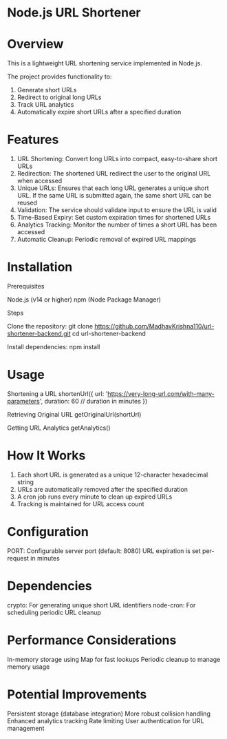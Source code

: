 # Node.js URL Shortener

# Overview
This is a lightweight URL shortening service implemented in Node.js. 

The project provides functionality to:
1. Generate short URLs
2. Redirect to original long URLs
3. Track URL analytics
4. Automatically expire short URLs after a specified duration

# Features

1. URL Shortening: Convert long URLs into compact, easy-to-share short URLs
2. Redirection: The shortened URL redirect the user to the original URL when
accessed
3. Unique URLs: Ensures that each long URL generates a unique short URL. If the same
URL is submitted again, the same short URL can be reused
4. Validation: The service should validate input to ensure the URL is valid
5. Time-Based Expiry: Set custom expiration times for shortened URLs
6. Analytics Tracking: Monitor the number of times a short URL has been accessed
7. Automatic Cleanup: Periodic removal of expired URL mappings

# Installation
Prerequisites

Node.js (v14 or higher)
npm (Node Package Manager)

Steps

Clone the repository:
git clone https://github.com/MadhavKrishna110/url-shortener-backend.git
cd url-shortener-backend

Install dependencies:
npm install


# Usage

Shortening a URL
shortenUrl({
  url: 'https://very-long-url.com/with-many-parameters',
  duration: 60 // duration in minutes
})

Retrieving Original URL
getOriginalUrl(shortUrl)

Getting URL Analytics
getAnalytics()

# How It Works

1. Each short URL is generated as a unique 12-character hexadecimal string
2. URLs are automatically removed after the specified duration
3. A cron job runs every minute to clean up expired URLs
4. Tracking is maintained for URL access count

# Configuration

PORT: Configurable server port (default: 8080)
URL expiration is set per-request in minutes

# Dependencies

crypto: For generating unique short URL identifiers
node-cron: For scheduling periodic URL cleanup

# Performance Considerations

In-memory storage using Map for fast lookups
Periodic cleanup to manage memory usage

# Potential Improvements

Persistent storage (database integration)
More robust collision handling
Enhanced analytics tracking
Rate limiting
User authentication for URL management
